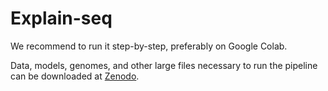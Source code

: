 # Explain-seq

We recommend to run it step-by-step, preferably on Google Colab.

Data, models, genomes, and other large files necessary to run the pipeline can be downloaded at [Zenodo](10.5281/zenodo.7526380).


